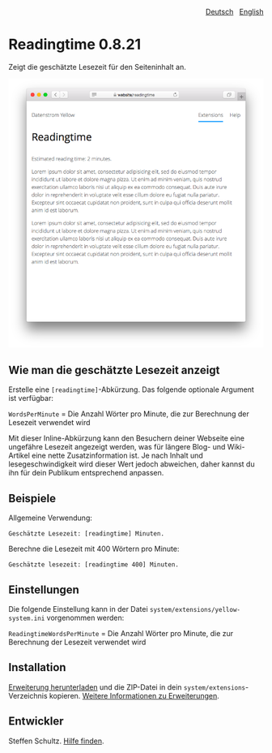 <p align="right"><a href="README-de.md">Deutsch</a> &nbsp; <a href="README.md">English</a></p>

# Readingtime 0.8.21

Zeigt die geschätzte Lesezeit für den Seiteninhalt an.

<p align="center"><img src="readingtime-screenshot.png?raw=true" alt="Bildschirmfoto"></p>

## Wie man die geschätzte Lesezeit anzeigt

Erstelle eine `[readingtime]`-Abkürzung. Das folgende optionale Argument ist verfügbar: 

`WordsPerMinute` = Die Anzahl Wörter pro Minute, die zur Berechnung der Lesezeit verwendet wird  

Mit dieser Inline-Abkürzung kann den Besuchern deiner Webseite eine ungefähre Lesezeit angezeigt werden, was für längere Blog- und Wiki-Artikel eine nette Zusatzinformation ist. Je nach Inhalt und lesegeschwindigkeit wird dieser Wert jedoch abweichen, daher kannst du ihn für dein Publikum entsprechend anpassen. 

## Beispiele

Allgemeine Verwendung: 

    Geschätzte Lesezeit: [readingtime] Minuten.

Berechne die Lesezeit mit 400 Wörtern pro Minute:

    Geschätzte lesezeit: [readingtime 400] Minuten.

## Einstellungen

Die folgende Einstellung kann in der Datei `system/extensions/yellow-system.ini` vorgenommen werden:

`ReadingtimeWordsPerMinute` = Die Anzahl Wörter pro Minute, die zur Berechnung der Lesezeit verwendet wird  

## Installation

[Erweiterung herunterladen](https://github.com/datenstrom/yellow-extensions/raw/main/downloads/readingtime.zip) und die ZIP-Datei in dein `system/extensions`-Verzeichnis kopieren. [Weitere Informationen zu Erweiterungen](https://github.com/annaesvensson/yellow-update/tree/main/README-de.md).

## Entwickler

Steffen Schultz. [Hilfe finden](https://datenstrom.se/de/yellow/help/).
